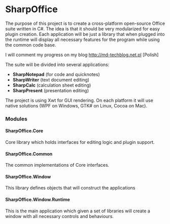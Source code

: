 # SharpOffice #
The purpose of this project is to create a cross-platform open-source Office suite written in C#. The idea is that it should be very modularized for easy plugin creation. Each application will be just a library that when plugged into the runtime will display all necessary features for the program while using the common code base.

I will comment my progress on my blog http://md-techblog.net.pl [Polish]

The suite will be divided into several applications:
* __SharpNotepad__ (for code and quicknotes)
* __SharpWriter__ (text document editing)
* __SharpCalc__ (calculation sheet editing)
* __SharpPresent__ (presentation editing)

The project is using Xwt for GUI rendering. On each platform it will use native solutions (WPF on Windows, GTK# on Linux, Cocoa on Mac).

### Modules ###
#### SharpOffice.Core ####
Core library which holds interfaces for editing logic and plugin support.
#### SharpOffice.Common ####
The common implementations of Core interfaces.
#### SharpOffice.Window ####
This library defines objects that will construct the applications
#### SharpOffice.Window.Runtime ####
This is the main application which given a set of libraries will create a window with all necessary controls and behaviours.